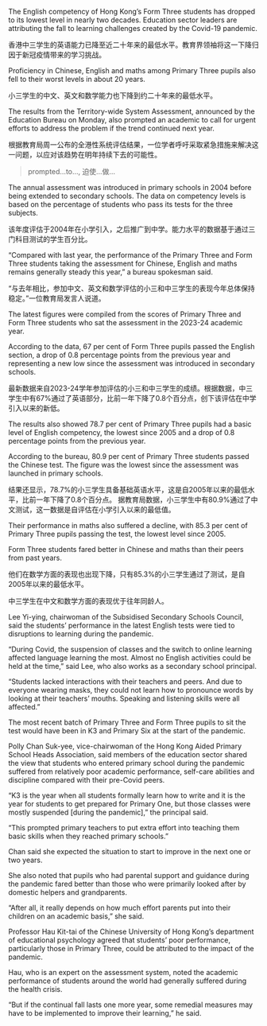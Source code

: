 The English competency of Hong Kong’s Form Three students has dropped to its lowest level in nearly two decades. Education sector leaders are attributing the fall to learning challenges created by the Covid-19 pandemic.

香港中三学生的英语能力已降至近二十年来的最低水平。教育界领袖将这一下降归因于新冠疫情带来的学习挑战。

Proficiency in Chinese, English and maths among Primary Three pupils also fell to their worst levels in about 20 years.

小三学生的中文、英文和数学能力也下降到约二十年来的最低水平。

The results from the Territory-wide System Assessment, announced by the Education Bureau on Monday, also prompted an academic to call for urgent efforts to address the problem if the trend continued next year.

根据教育局周一公布的全港性系统评估结果，一位学者呼吁采取紧急措施来解决这一问题，以应对该趋势在明年持续下去的可能性。
> prompted…to…, 迫使…做…

The annual assessment was introduced in primary schools in 2004 before being extended to secondary schools. The data on competency levels is based on the percentage of students who pass its tests for the three subjects.

该年度评估于2004年在小学引入，之后推广到中学。能力水平的数据基于通过三门科目测试的学生百分比。

“Compared with last year, the performance of the Primary Three and Form Three students taking the assessment for Chinese, English and maths remains generally steady this year,” a bureau spokesman said.

“与去年相比，参加中文、英文和数学评估的小三和中三学生的表现今年总体保持稳定。”一位教育局发言人说道。

The latest figures were compiled from the scores of Primary Three and Form Three students who sat the assessment in the 2023-24 academic year.

According to the data, 67 per cent of Form Three pupils passed the English section, a drop of 0.8 percentage points from the previous year and representing a new low since the assessment was introduced in secondary schools.

最新数据来自2023-24学年参加评估的小三和中三学生的成绩。根据数据，中三学生中有67%通过了英语部分，比前一年下降了0.8个百分点，创下该评估在中学引入以来的新低。

The results also showed 78.7 per cent of Primary Three pupils had a basic level of English competency, the lowest since 2005 and a drop of 0.8 percentage points from the previous year.

According to the bureau, 80.9 per cent of Primary Three students passed the Chinese test. The figure was the lowest since the assessment was launched in primary schools.

结果还显示，78.7%的小三学生具备基础英语水平，这是自2005年以来的最低水平，比前一年下降了0.8个百分点。
据教育局数据，小三学生中有80.9%通过了中文测试，这一数据是自评估在小学引入以来的最低值。

Their performance in maths also suffered a decline, with 85.3 per cent of Primary Three pupils passing the test, the lowest level since 2005.

Form Three students fared better in Chinese and maths than their peers from past years.

他们在数学方面的表现也出现下降，只有85.3%的小三学生通过了测试，是自2005年以来的最低水平。

中三学生在中文和数学方面的表现优于往年同龄人。

Lee Yi-ying, chairwoman of the Subsidised Secondary Schools Council, said the students’ performance in the latest English tests were tied to disruptions to learning during the pandemic.

“During Covid, the suspension of classes and the switch to online learning affected language learning the most. Almost no English activities could be held at the time,” said Lee, who also works as a secondary school principal.

“Students lacked interactions with their teachers and peers. And due to everyone wearing masks, they could not learn how to pronounce words by looking at their teachers’ mouths. Speaking and listening skills were all affected.”

The most recent batch of Primary Three and Form Three pupils to sit the test would have been in K3 and Primary Six at the start of the pandemic.

Polly Chan Suk-yee, vice-chairwoman of the Hong Kong Aided Primary School Heads Association, said members of the education sector shared the view that students who entered primary school during the pandemic suffered from relatively poor academic performance, self-care abilities and discipline compared with their pre-Covid peers.

“K3 is the year when all students formally learn how to write and it is the year for students to get prepared for Primary One, but those classes were mostly suspended [during the pandemic],” the principal said.

“This prompted primary teachers to put extra effort into teaching them basic skills when they reached primary schools.”

Chan said she expected the situation to start to improve in the next one or two years.

She also noted that pupils who had parental support and guidance during the pandemic fared better than those who were primarily looked after by domestic helpers and grandparents.

“After all, it really depends on how much effort parents put into their children on an academic basis,” she said.

Professor Hau Kit-tai of the Chinese University of Hong Kong’s department of educational psychology agreed that students’ poor performance, particularly those in Primary Three, could be attributed to the impact of the pandemic.

Hau, who is an expert on the assessment system, noted the academic performance of students around the world had generally suffered during the health crisis.

“But if the continual fall lasts one more year, some remedial measures may have to be implemented to improve their learning,” he said.